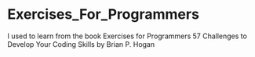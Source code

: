 # Exercises_For_Programmers
 I used to learn from the book Exercises for Programmers 57 Challenges to Develop Your Coding Skills by Brian P. Hogan
